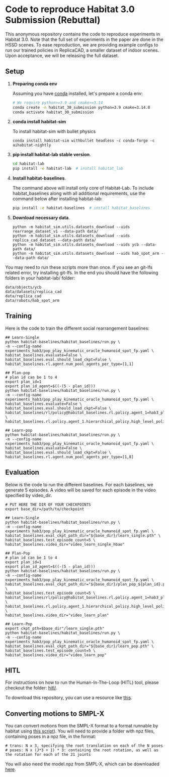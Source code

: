 # Code to reproduce Habitat 3.0 Submission (Rebuttal)

This anonymous repository contains the code to reproduce experiments in Habitat 3.0. 
Note that the full set of experiments in the paper are done in the HSSD scenes. To ease reproduction, we are providing example configs to run our trained policies in ReplicaCAD, a smaller dataset of indoor scenes. Upon acceptance, we will be releasing the full dataset. 


## Setup

1. **Preparing conda env**

   Assuming you have [conda](https://docs.conda.io/projects/conda/en/latest/user-guide/install/) installed, let's prepare a conda env:
   ```bash
   # We require python>=3.9 and cmake>=3.14
   conda create -n habitat_30_submission python=3.9 cmake=3.14.0
   conda activate habitat_30_submission
   ```

1. **conda install habitat-sim**
   
   To install habitat-sim with bullet physics
      ```
      conda install habitat-sim withbullet headless -c conda-forge -c aihabitat-nightly
      ```
      

1. **pip install habitat-lab stable version**.

      ```bash
      cd habitat-lab
      pip install -e habitat-lab  # install habitat_lab
      ```
1. **Install habitat-baselines**.

    The command above will install only core of Habitat-Lab. To include habitat_baselines along with all additional requirements, use the command below after installing habitat-lab:

      ```bash
      pip install -e habitat-baselines  # install habitat_baselines
      ```

1. **Download necessary data**.
      ```
      python -m habitat_sim.utils.datasets_download --uids rearrange_dataset_v1 --data-path data/
      python -m habitat_sim.utils.datasets_download --uids replica_cad_dataset --data-path data/
      python -m habitat_sim.utils.datasets_download --uids ycb --data-path data/
      python -m habitat_sim.utils.datasets_download --uids hab_spot_arm --data-path data/

      ```


You may need to run these scripts more than once. If you see an git-lfs related error, try installing git-lfs. In the end you should have the following folders in your habitat-lab/ folder:
```
data/objects/ycb
data/datasets/replica_cad
data/replica_cad
data/robots/hab_spot_arm
```

## Training
Here is the code to train the different social rearrangement baselines:

```
## Learn-Single
python habitat-baselines/habitat_baselines/run.py \
-m --config-name experiments_hab3/pop_play_kinematic_oracle_humanoid_spot_fp.yaml \
habitat_baselines.evaluate=False \
habitat_baselines.eval.should_load_ckpt=False \
habitat_baselines.rl.agent.num_pool_agents_per_type=[1,1]

## Plan-pop
# plan id can be 1 to 4
export plan_id=1 
export plan_id_agent=$((-(5 - plan_id)))
python habitat-baselines/habitat_baselines/run.py \
-m --config-name experiments_hab3/pop_play_kinematic_oracle_humanoid_spot_fp.yaml \
habitat_baselines.evaluate=False \
habitat_baselines.eval.should_load_ckpt=False \
habitat_baselines/rl/policy@habitat_baselines.rl.policy.agent_1=hab3_planner \
habitat_baselines.rl.policy.agent_1.hierarchical_policy.high_level_policy.plan_idx="${plan_id_agent}" 

## Learn-pop
python habitat-baselines/habitat_baselines/run.py \
-m --config-name experiments_hab3/pop_play_kinematic_oracle_humanoid_spot_fp.yaml \
habitat_baselines.evaluate=False \
habitat_baselines.eval.should_load_ckpt=False \
habitat_baselines.rl.agent.num_pool_agents_per_type=[1,8]
```

## Evaluation

Below is the code to run the different baselines. For each baselines, we generate 5 episodes. A video will be saved for each episode in the video specified by video_dir. 

```
# PUT HERE THE DIR OF YOUR CHECKPOINTS
export base_dir=/path/to/checkpoint 
```


```
## Learn-Single
python habitat-baselines/habitat_baselines/run.py \
-m --config-name experiments_hab3/pop_play_kinematic_oracle_humanoid_spot_fp.yaml \
habitat_baselines.eval_ckpt_path_dir="${base_dir}/learn_single.pth" \
habitat_baselines.test_episode_count=5 \
habitat_baselines.video_dir="video_learn_single_hbao"

## Plan-Pop
# plan id can be 1 to 4
export plan_id=1 
export plan_id_agent=$((-(5 - plan_id)))
python habitat-baselines/habitat_baselines/run.py \
-m --config-name experiments_hab3/pop_play_kinematic_oracle_humanoid_spot_fp.yaml \
habitat_baselines.eval_ckpt_path_dir="${base_dir}/plan_pop_${plan_id}.pth" \
habitat_baselines.test_episode_count=5 \
habitat_baselines/rl/policy@habitat_baselines.rl.policy.agent_1=hab3_planner \
habitat_baselines.rl.policy.agent_1.hierarchical_policy.high_level_policy.plan_idx="${plan_id_agent}" \
habitat_baselines.video_dir="video_learn_plan"

## Learn-Pop
export ckpt_pth=$base_dir"/learn_single.pth"
python habitat-baselines/habitat_baselines/run.py \
-m --config-name experiments_hab3/pop_play_kinematic_oracle_humanoid_spot_fp.yaml \
habitat_baselines.eval_ckpt_path_dir="${base_dir}/learn_pop.pth" \
habitat_baselines.test_episode_count=5 \
habitat_baselines.video_dir="video_learn_pop"
```

## HITL
For instructions on how to run the Human-In-The-Loop (HITL) tool, please checkout the folder: [hitl/](hitl/).

To download this repository, you can use a resource like [this](https://github.com/fedebotu/clone-anonymous-github). 


## Converting motions to SMPL-X

You can convert motions from the SMPL-X format to a format runnable by habitat using [this script](habitat-lab/habitat/utils/convert_smplx_to_habitat.py)). You will need to provide a folder with npz files, containing poses in a npz file, in the format:

```
# trans: N x 3, specifying the root translation on each of the N poses
# poses: N x (J*3 + 1) * 3: containing the root rotation, as well as the rotation for each of the 21 joints 
```

You will also need the model.npz from SMPL-X, which can be downloaded [here](https://smpl-x.is.tue.mpg.de/index.html).